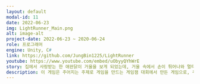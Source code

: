 ```yaml
---
layout: default
modal-id: 11
date: 2022-06-23
img: LightRunner_Main.png
alt: image-alt
project-date: 2022-06-23 ~ 2020-06-24
role: 프로그래머
engine: Unity, C#
link: https://github.com/JungBin1225/LightRunner
youtube: https://www.youtube.com/embed/uObyyQYhWrE
story: 집에서 사랑받는 한 애완닭이 거울을 보게 되었는데, 거울 속에서 손이 튀어나와 멀티버스 우주 세계로 끌려가게 된다. 그곳에는 이미 이 세계로 끌려온 많은 애완동물이 존재하였고, 이 애완동물들이 자신의 세계로 돌아가기 위해 경주를 하게 된다. 하지만 다른 동물들보다 느린 주인공은 우승을 차지할 수 없었고, 우승을 하기 위한 자신만의 기술을 찾아내게 된다. 거울을 이용해 길을 만드는 것으로 지름길을 만들어 다른 동물들을 앞지를 수 있게 되었다. 과연 주인공은 이 기술을 이용해 우승을 차지할 수 있을까?
description: 이 게임은 주어지는 주제로 게임을 만드는 게임잼 대회에서 만든 게임으로, 주제는 <거울>, <동물>, <방패>이다. 거울은 게임의 핵심 시스템인 길을 만들어내는 시스템에 사용하였고, 이 게임의 캐릭터들을 동물로 설정하였으며, 마지막 골인 지점의 방패를 파괴하는 것을 목표로 설정하여 게임잼 주제를 모두 소재로 사용하였다. W, S 키로 전진, 후진을, A, D 키로 시야 회전을 할 수 있으며 Q, E 키를 통해 설치할 거울의 각도를 설정할 수 있다. 스페이스 바를 눌러 거울을 설치할 수 있고, 거울이 이미 설치되어 있으면 스페이스 바를 한 번 더 눌러 거울을 회수할 수 있다. 거울을 설치하는 것으로 길을 변형시켜 지름길을 만들어 다른 동물들을 제치고 골인 지점에 가장 먼저 도착하는 것이 목표이다.
---
```

